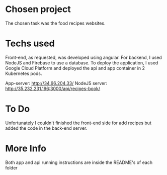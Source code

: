 # Chosen project 
The chosen task was the food recipes websites.

# Techs used
Front-end, as requested, was developed using angular.
For backend, I used NodeJS and Firebase to use a database.
To deploy the application, I used Google Cloud Platform and deployed the api and app container in 2 Kubernetes pods.

App-server: http://34.66.204.33/
NodeJS server: http://35.232.231.196:3000/api/recipes-book/

# To Do
Unfortunately I couldn't finished the front-end side for add recipes but added the code in the back-end server.

# More Info
Both app and api running instructions are inside the README's of each folder